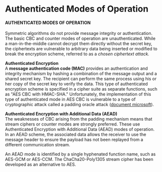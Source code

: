 # Authenticated Modes of Operation

#### AUTHENTICATED MODES OF OPERATION

Symmetric algorithms do not provide message integrity or authentication. The basic CBC and counter modes of operation are unauthenticated. While a man-in-the-middle cannot decrypt them directly without the secret key, the ciphertexts are vulnerable to arbitrary data being inserted or modified to break the encryption scheme, referred to as a _chosen ciphertext attack._

**Authenticated Encryption**  
A **message authentication code (MAC)** provides an authentication and integrity mechanism by hashing a combination of the message output and a shared secret key. The recipient can perform the same process using his or her copy of the secret key to verify the data. This type of authenticated encryption scheme is specified in a cipher suite as separate functions, such as "AES CBC with HMAC-SHA." Unfortunately, the implementation of this type of authenticated mode in AES CBC is vulnerable to a type of cryptographic attack called a padding oracle attack ([document microsoft](docs.microsoft.com/en-us/dotnet/standard/security/vulnerabilities-cbc-mode)).

**Authenticated Encryption with Additional Data (AEAD)**  
The weaknesses of CBC arising from the padding mechanism means that stream ciphers or counter modes are strongly preferred. These use Authenticated Encryption with Additional Data (AEAD) modes of operation. In an AEAD scheme, the associated data allows the receiver to use the message header to ensure the payload has not been replayed from a different communication stream.

An AEAD mode is identified by a single hyphenated function name, such as AES-GCM or AES-CCM. The ChaCha20-Poly1305 stream cipher has been developed as an alternative to AES.

